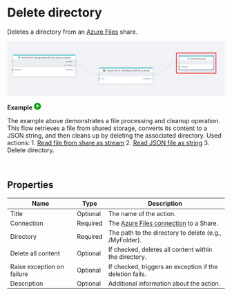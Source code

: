 # Delete directory

Deletes a directory from an [Azure Files](https://learn.microsoft.com/en-us/azure/storage/files/storage-files-introduction) share.


![img](../../../../images/flow/delete-directory-in-file.png)

**Example** ![img](../../../../images/strz.jpg)

The example above demonstrates a file processing and cleanup operation. This flow retrieves a file from shared storage, converts its content to a JSON string, and then cleans up by deleting the associated directory.  Used actions: 1. [Read file from share as stream](read-file-as-stream.md) 2. [Read JSON file as string](../json/read-json.md) 3. Delete directory.

</br>

## Properties

| Name                     | Type      | Description                                                 |
|--------------------------|-----------|-------------------------------------------------------------|
| Title                    | Optional  | The name of the action.                                      |
| Connection               | Required  |  The [Azure Files connection](./connecting-to-azure-files.md) to a Share.   |
| Directory                | Required  | The path to the directory to delete (e.g., /MyFolder).            |
| Delete all content       | Optional  | If checked, deletes all content within the directory.        |
| Raise exception on failure | Optional  | If checked, triggers an exception if the deletion fails.     |
| Description              | Optional  | Additional information about the action.                     |
